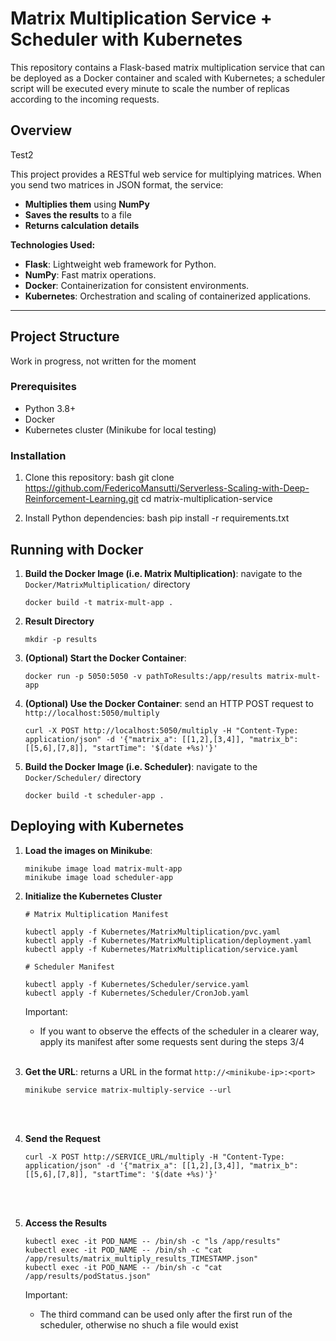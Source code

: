 # Matrix Multiplication Service + Scheduler with Kubernetes

This repository contains a Flask-based matrix multiplication service that can be deployed as a Docker container and scaled with Kubernetes; a scheduler script will be executed every minute to scale the number of replicas according to the incoming requests.

## Overview

Test2

This project provides a RESTful web service for multiplying matrices. When you send two matrices in JSON format, the service:
- **Multiplies them** using **NumPy**
- **Saves the results** to a file
- **Returns calculation details**

**Technologies Used:**
- **Flask**: Lightweight web framework for Python.
- **NumPy**: Fast matrix operations.
- **Docker**: Containerization for consistent environments.
- **Kubernetes**: Orchestration and scaling of containerized applications.

---

## Project Structure

Work in progress, not written for the moment

### Prerequisites

- Python 3.8+
- Docker
- Kubernetes cluster (Minikube for local testing)

### Installation

1. Clone this repository:
bash
git clone https://github.com/FedericoMansutti/Serverless-Scaling-with-Deep-Reinforcement-Learning.git
cd matrix-multiplication-service

2. Install Python dependencies:
bash
pip install -r requirements.txt

## Running with Docker

1. **Build the Docker Image (i.e. Matrix Multiplication)**: navigate to the `Docker/MatrixMultiplication/` directory

   ```
   docker build -t matrix-mult-app .
   ```


2. **Result Directory**

   ```
   mkdir -p results
   ```


3. **(Optional) Start the Docker Container**: 
   ```
   docker run -p 5050:5050 -v pathToResults:/app/results matrix-mult-app
   ```


4. **(Optional) Use the Docker Container**: send an HTTP POST request to `http://localhost:5050/multiply`

   ```
   curl -X POST http://localhost:5050/multiply -H "Content-Type: application/json" -d '{"matrix_a": [[1,2],[3,4]], "matrix_b": [[5,6],[7,8]], "startTime": '$(date +%s)'}'
   ```


5. **Build the Docker Image (i.e. Scheduler)**: navigate to the `Docker/Scheduler/` directory

   ```
   docker build -t scheduler-app .
   ```


## Deploying with Kubernetes

1. **Load the images on Minikube**: 
   ```
   minikube image load matrix-mult-app
   minikube image load scheduler-app
   ```
   
2. **Initialize the Kubernetes Cluster** 

   ```
   # Matrix Multiplication Manifest

   kubectl apply -f Kubernetes/MatrixMultiplication/pvc.yaml
   kubectl apply -f Kubernetes/MatrixMultiplication/deployment.yaml
   kubectl apply -f Kubernetes/MatrixMultiplication/service.yaml
   ```

   ```
   # Scheduler Manifest

   kubectl apply -f Kubernetes/Scheduler/service.yaml
   kubectl apply -f Kubernetes/Scheduler/CronJob.yaml
   ```

   Important: 
   - If you want to observe the effects of the scheduler in a clearer way, apply its manifest after some requests sent during the steps 3/4
               <br></br>
3. **Get the URL**: returns a URL in the format `http://<minikube-ip>:<port>`

   ```
   minikube service matrix-multiply-service --url
   ```
<br></br>

4. **Send the Request**

   ```
   curl -X POST http://SERVICE_URL/multiply -H "Content-Type: application/json" -d '{"matrix_a": [[1,2],[3,4]], "matrix_b": [[5,6],[7,8]], "startTime": '$(date +%s)'}'
   ```
<br></br>

5. **Access the Results**

   ```
   kubectl exec -it POD_NAME -- /bin/sh -c "ls /app/results"
   kubectl exec -it POD_NAME -- /bin/sh -c "cat /app/results/matrix_multiply_results_TIMESTAMP.json"
   kubectl exec -it POD_NAME -- /bin/sh -c "cat /app/results/podStatus.json"
   ```

   Important: 
   - The third command can be used only after the first run of the scheduler, otherwise no shuch a file would exist
<br></br>
